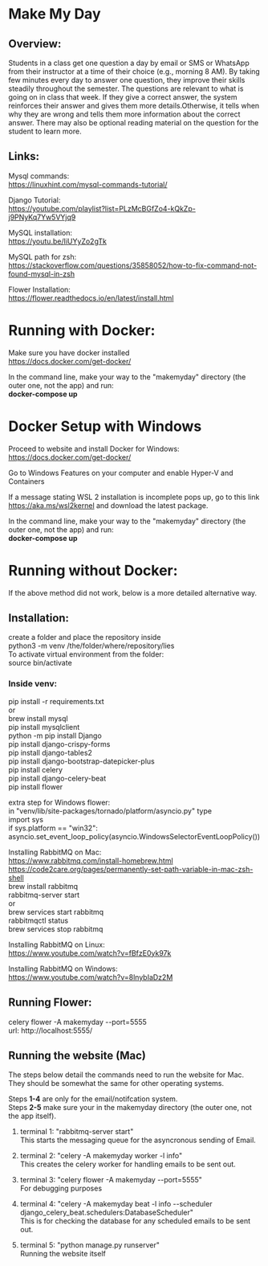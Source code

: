 # Make My Day   
  
## Overview:  
  
Students in a class get one question a day by email or SMS or WhatsApp from their instructor at a time of their choice (e.g., morning 8 AM). By taking few minutes every day to answer one question, they improve their skills steadily throughout the semester. The questions are relevant to what is going on in class that week. If they give a correct answer, the system reinforces their answer and gives them more details.Otherwise, it tells when why they are wrong and tells them more information about the correct answer. There may also be optional reading material on the question for the student to learn more.  
  
## Links:  
  
Mysql commands:  
https://linuxhint.com/mysql-commands-tutorial/  
  
Django Tutorial:    
https://youtube.com/playlist?list=PLzMcBGfZo4-kQkZp-j9PNyKq7Yw5VYjq9  
  
MySQL installation:  
https://youtu.be/IiUYyZo2gTk  
  
MySQL path for zsh:  
https://stackoverflow.com/questions/35858052/how-to-fix-command-not-found-mysql-in-zsh  
  
Flower Installation:  
https://flower.readthedocs.io/en/latest/install.html    
  
# Running with Docker:  
  
Make sure you have docker installed  
https://docs.docker.com/get-docker/  
  
In the command line, make your way to the "makemyday" directory (the outer one, not the app) and run:  
**docker-compose up**  

# Docker Setup with Windows
Proceed to website and install Docker for Windows: https://docs.docker.com/get-docker/

Go to Windows Features on your computer and enable Hyper-V and Containers

If a message stating WSL 2 installation is incomplete pops up, go to this link https://aka.ms/wsl2kernel and
download the latest package. 

In the command line, make your way to the "makemyday" directory (the outer one, not the app) and run:  
**docker-compose up**

  
# Running without Docker:  
  
If the above method did not work, below is a more detailed alternative way.  
  
## Installation:  
  
create a folder and place the repository inside  
python3 -m venv /the/folder/where/repository/lies  
To activate virtual environment from the folder:  
source bin/activate  
  
### Inside venv:  
  
pip install -r requirements.txt  
or   
brew install mysql  
pip install mysqlclient  
python -m pip install Django  
pip install django-crispy-forms  
pip install django-tables2  
pip install django-bootstrap-datepicker-plus  
pip install celery  
pip install django-celery-beat  
pip install flower  
  
extra step for Windows flower:  
in "venv/lib/site-packages/tornado/platform/asyncio.py" type  
import sys  
if sys.platform == "win32":  
    asyncio.set_event_loop_policy(asyncio.WindowsSelectorEventLoopPolicy())  
  
  
Installing RabbitMQ on Mac:  
https://www.rabbitmq.com/install-homebrew.html  
https://code2care.org/pages/permanently-set-path-variable-in-mac-zsh-shell  
brew install rabbitmq  
rabbitmq-server start  
or  
brew services start rabbitmq  
rabbitmqctl status  
brew services stop rabbitmq  
  
Installing RabbitMQ on Linux:  
https://www.youtube.com/watch?v=fBfzE0yk97k  
  
Installing RabbitMQ on Windows:  
https://www.youtube.com/watch?v=8lnybIaDz2M  
  
## Running Flower:  
  
celery flower -A makemyday --port=5555  
url: http://localhost:5555/  
  
## Running the website (Mac)  
  
The steps below detail the commands need to run the website for Mac. They should be somewhat the same for other operating systems.  
  
Steps **1-4** are only for the email/notifcation system.  
Steps **2-5** make sure your in the makemyday directory (the outer one, not the app itself).  
  
1. terminal 1: "rabbitmq-server start"  
This starts the messaging queue for the asyncronous sending of Email.
  
2. terminal 2: "celery -A makemyday worker -l info"  
This creates the celery worker for handling emails to be sent out.  
  
3. terminal 3: "celery flower -A makemyday --port=5555"  
For debugging purposes  
  
4. terminal 4: "celery -A makemyday beat -l info --scheduler django_celery_beat.schedulers:DatabaseScheduler"  
This is for checking the database for any scheduled emails to be sent out.  
  
5. terminal 5: "python manage.py runserver"  
Running the website itself  


